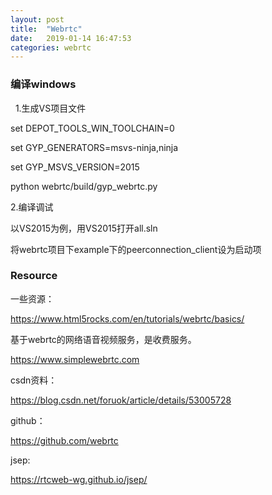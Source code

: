 ```yaml
---
layout: post
title:  "Webrtc"
date:   2019-01-14 16:47:53
categories: webrtc
---
```


### 编译windows
 
1.生成VS项目文件 

set DEPOT_TOOLS_WIN_TOOLCHAIN=0 

set GYP_GENERATORS=msvs-ninja,ninja 

set GYP_MSVS_VERSION=2015 

python webrtc/build/gyp_webrtc.py

2.编译调试 

以VS2015为例，用VS2015打开all.sln 

将webrtc项目下example下的peerconnection_client设为启动项


### Resource

一些资源：

https://www.html5rocks.com/en/tutorials/webrtc/basics/

基于webrtc的网络语音视频服务，是收费服务。

https://www.simplewebrtc.com

csdn资料：

https://blog.csdn.net/foruok/article/details/53005728

github：

https://github.com/webrtc


jsep:

https://rtcweb-wg.github.io/jsep/
